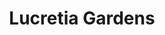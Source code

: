 ---
title: Lucretia Gardens
phone: (408) 295-8440
website: https://jscosccha.com/property/lucretia-gardens/
management: John Stewart Company
location: "San Jose"
tags: []
---